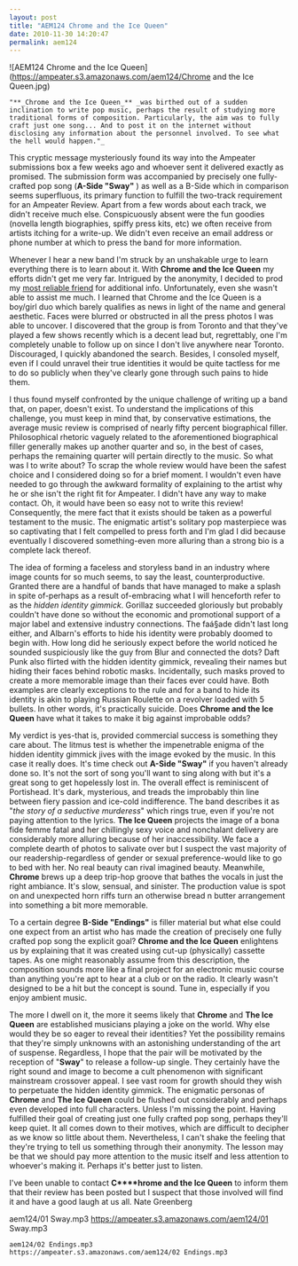 ```yaml
---
layout: post
title: "AEM124 Chrome and the Ice Queen"
date: 2010-11-30 14:20:47
permalink: aem124
---
```

![AEM124 Chrome and the Ice Queen](https://ampeater.s3.amazonaws.com/aem124/Chrome and the Ice Queen.jpg)

    "**_Chrome and the Ice Queen_** _was birthed out of a sudden inclination to write pop music, perhaps the result of studying more traditional forms of composition. Particularly, the aim was to fully craft just one song... And to post it on the internet without disclosing any information about the personnel involved. To see what the hell would happen."_

This cryptic message mysteriously found its way into the Ampeater submissions box a few weeks ago and whoever sent it delivered exactly as promised. The submission form was accompanied by precisely one fully-crafted pop song (**A-Side "Sway"** ) as well as a B-Side which in comparison seems superfluous, its primary function to fulfill the two-track requirement for an Ampeater Review. Apart from a few words about each track, we didn't receive much else. Conspicuously absent were the fun goodies (novella length biographies, spiffy press kits, etc) we often receive from artists itching for a write-up. We didn't even receive an email address or phone number at which to press the band for more information.

Whenever I hear a new band I'm struck by an unshakable urge to learn everything there is to learn about it. With **Chrome and the Ice Queen** my efforts didn't get me very far. Intrigued by the anonymity, I decided to prod my [most reliable friend](http://www.google.com/search?q=%22chrome+and+the+ice+queen%22&ie=utf-8&oe=utf-8&aq=t&rls=org.mozilla:en-US:official&client=firefox-a) for additional info. Unfortunately, even she wasn't able to assist me much. I learned that Chrome and the Ice Queen is a boy/girl duo which barely qualifies as news in light of the name and general aesthetic. Faces were blurred or obstructed in all the press photos I was able to uncover. I discovered that the group is from Toronto and that they've played a few shows recently which is a decent lead but, regrettably, one I'm completely unable to follow up on since I don't live anywhere near Toronto. Discouraged, I quickly abandoned the search. Besides, I consoled myself, even if I could unravel their true identities it would be quite tactless for me to do so publicly when they've clearly gone through such pains to hide them.

I thus found myself confronted by the unique challenge of writing up a band that, on paper, doesn't exist. To understand the implications of this challenge, you must keep in mind that, by conservative estimations, the average music review is comprised of nearly fifty percent biographical filler. Philosophical rhetoric vaguely related to the aforementioned biographical filler generally makes up another quarter and so, in the best of cases, perhaps the remaining quarter will pertain directly to the music. So what was I to write about? To scrap the whole review would have been the safest choice and I considered doing so for a brief moment. I wouldn't even have needed to go through the awkward formality of explaining to the artist why he or she isn't the right fit for Ampeater. I didn't have any way to make contact. Oh, it would have been so easy not to write this review! Consequently, the mere fact that it exists should be taken as a powerful testament to the music. The enigmatic artist's  solitary pop masterpiece was so captivating that I felt compelled to press forth and I'm glad I did because eventually I discovered something-even more alluring than a strong bio is a complete lack thereof.

The idea of forming a faceless and storyless band in an industry where image counts for so much seems, to say the least, counterproductive. Granted there are a handful of bands that have managed to make a splash in spite of-perhaps as a result of-embracing what I will henceforth refer to as the _hidden identity gimmick_. Gorillaz succeeded gloriously but probably couldn't have done so without the economic and promotional support of a major label and extensive industry connections. The faá§ade didn't last long either, and Albarn's efforts to hide his identity were probably doomed to begin with. How long did he seriously expect before the world noticed he sounded suspiciously like the guy from Blur and connected the dots? Daft Punk also flirted with the hidden identity gimmick, revealing their names but hiding their faces behind robotic masks. Incidentally, such masks proved to create a more memorable image than their faces ever could have. Both examples are clearly exceptions to the rule and for a band to hide its identity is akin to playing Russian Roulette on a revolver loaded with 5 bullets. In other words, it's practically suicide. Does **Chrome and the Ice Queen** have what it takes to make it big against improbable odds?

My verdict is yes-that is, provided commercial success is something they care about. The litmus test is whether the impenetrable enigma of the hidden identity gimmick jives with the image evoked by the music. In this case it really does. It's time check out **A-Side "Sway"** if you haven't already done so. It's not the sort of song you'll want to sing along with but it's a great song to get hopelessly lost in. The overall effect is reminiscent of Portishead. It's dark, mysterious, and treads the improbably thin line between fiery passion and ice-cold indifference. The band describes it as "_the story of a seductive murderess_" which rings true, even if you're not paying attention to the lyrics. **The Ice Queen** projects the image of a bona fide femme fatal and her chillingly sexy voice and nonchalant delivery are considerably more alluring because of her inaccessibility. We face a complete dearth of photos to salivate over but I suspect the vast majority of our readership-regardless of gender or sexual preference-would like to go to bed with her. No real beauty can rival imagined beauty. Meanwhile, **Chrome** brews up a deep trip-hop groove that bathes the vocals in just the right ambiance. It's slow, sensual, and sinister. The production value is spot on and unexpected horn riffs turn an otherwise bread n butter arrangement into something a bit more memorable.

To a certain degree **B-Side "Endings"** is filler material but what else could one expect from an artist who has made the creation of precisely one fully crafted pop song the explicit goal? **Chrome and the Ice Queen** enlightens us by explaining that it was created using cut-up (physically) cassette tapes. As one might reasonably assume from this description, the composition sounds more like a final project for an electronic music course than anything you're apt to hear at a club or on the radio. It clearly wasn't designed to be a hit but the concept is sound. Tune in, especially if you enjoy ambient music.

The more I dwell on it, the more it seems likely that **Chrome** and **The Ice Queen** are established musicians playing a joke on the world. Why else would they be so eager to reveal their identities? Yet the possibility remains that they're simply unknowns with an astonishing understanding of the art of suspense. Regardless, I hope that the pair will be motivated by the reception of "**Sway**" to release a follow-up single. They certainly have the right sound and image to become a cult phenomenon with significant mainstream crossover appeal. I see vast room for growth should they wish to perpetuate the hidden identity gimmick. The enigmatic personas of **Chrome** and **The Ice Queen** could be flushed out considerably and perhaps even developed into full characters. Unless I'm missing the point. Having fulfilled their goal of creating just one fully crafted pop song, perhaps they'll keep quiet. It all comes down to their motives, which are difficult to decipher as we know so little about them. Nevertheless, I can't shake the feeling that they're trying to tell us something through their anonymity. The lesson may be that we should pay more attention to the music itself and less attention to whoever's making it. Perhaps it's better just to listen.

I've been unable to contact **C****hrome and the Ice Queen** to inform them that their review has been posted but I suspect that those involved will find it and have a good laugh at us all. Nate Greenberg
  
  aem124/01 Sway.mp3
    https://ampeater.s3.amazonaws.com/aem124/01 Sway.mp3
    
    aem124/02 Endings.mp3
    https://ampeater.s3.amazonaws.com/aem124/02 Endings.mp3
    
    